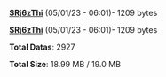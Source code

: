 [**SRj6zThi**](/data/SRj6zThi.txt) (05/01/23 - 06:01)- 1209 bytes

[**SRj6zThi**](/data/SRj6zThi.txt) (05/01/23 - 06:01)- 1209 bytes

**Total Datas**: 2927

**Total Size**: 18.99 MB / 19.0 MB
